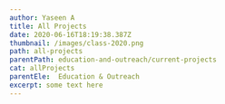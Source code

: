 ```yaml
---
author: Yaseen A
title: All Projects
date: 2020-06-16T18:19:38.387Z
thumbnail: /images/class-2020.png
path: all-projects
parentPath: education-and-outreach/current-projects
cat: allProjects
parentEle:  Education & Outreach
excerpt: some text here
---
```

